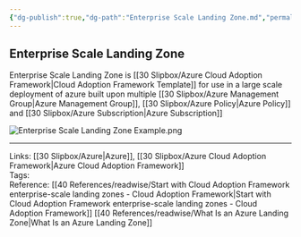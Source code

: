 ```yaml
---
{"dg-publish":true,"dg-path":"Enterprise Scale Landing Zone.md","permalink":"/enterprise-scale-landing-zone/","tags":["notes"]}
---
```



## Enterprise Scale Landing Zone

Enterprise Scale Landing Zone is [[30 Slipbox/Azure Cloud Adoption Framework\|Cloud Adoption Framework Template]] for use in a large scale deployment of azure built upon multiple [[30 Slipbox/Azure Management Group\|Azure Management Group]], [[30 Slipbox/Azure Policy\|Azure Policy]] and [[30 Slipbox/Azure Subscription\|Azure Subscription]]

![Enterprise Scale Landing Zone Example.png](/img/user/40%20References/attachments/Enterprise%20Scale%20Landing%20Zone%20Example.png)

---

Links: [[30 Slipbox/Azure\|Azure]], [[30 Slipbox/Azure Cloud Adoption Framework\|Azure Cloud Adoption Framework]]  
Tags:  
Reference: [[40 References/readwise/Start with Cloud Adoption Framework enterprise-scale landing zones - Cloud Adoption Framework\|Start with Cloud Adoption Framework enterprise-scale landing zones - Cloud Adoption Framework]] [[40 References/readwise/What Is an Azure Landing Zone\|What Is an Azure Landing Zone]]
